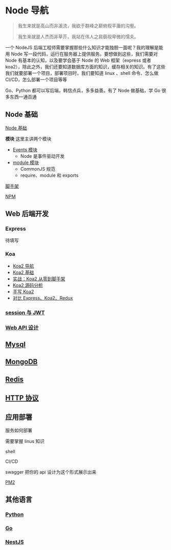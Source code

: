 # Node 导航

> 我生来就是高山而非溪流，我欲于群峰之巅俯视平庸的沟壑。
>
> 我生来就是人杰而非草芥，我站在伟人之肩藐视卑微的懦夫。

一个 NodeJS 后端工程师需要掌握那些什么知识才能独胆一面呢？我的理解是能用 Node 写一段代码，运行在服务器上提供服务。要想做到这些，我们需要对 Node 有基本的认知，以及要学会基于 Node 的 Web 框架（express 或者 koa2），除此之外，我们还要知道数据库方面的知识，缓存相关的知识。有了这些我们就要部署一个项目，部署项目时，我们要知道 linux 、shell 命令、怎么做 CI/CD，怎么部署一个项目等等

Go、Python 都可以写后端，韩信点兵，多多益善。有了 Node 做基础，学 Go 很多东西一通百通



## Node 基础

[Node 基础](./Node基础.md)

**模块** 这里主讲两个模块

- [Events 模块](./事件触发器events模块.md)
  - Node 是事件驱动开发
- [module 模块](./module模块.md)
  - CommonJS 规范
  - require、module 和 exports

[脚手架](./脚手架.md)

[NPM](./npm.md)

## Web 后端开发

### Express

待填写

### Koa

- [Koa2 导航](../Koa2/README.md)
- [Koa2 基础](../Koa2/Koa2基础.md)
- [实战：Koa2 从零到脚手架](../Koa2/实战：Koa2从零到脚手架.md)
- [Koa2 源码分析](../Koa2/源码分析.md)
- [手写 Koa2](../Koa2/手写Koa2.md)
- [对比 Express、Koa2、Redux](../Koa2/对比Express、Koa2、Redux.md)

### [session 与 JWT](./session与JWT.md)

### [Web API 设计](./RESTful.md)

## [Mysql](./Mysql.md)

## [MongoDB](./MongoDB.md)

## [Redis](./Redis.md)

## [HTTP 协议](../HTTP/README.md)

## 应用部署

服务如何部署

需要掌握 linus 知识

shell

CI/CD

swagger 把你的 api 设计为这个形式展示出来 

[PM2](./PM2.md)

## 其他语言

### [Python](./Python/)

### [Go](./Go.md)

### [NestJS](./Nest.js.md)
